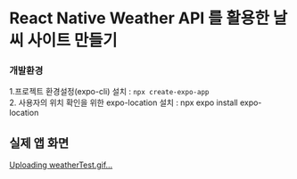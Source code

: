 # React Native  Weather API 를 활용한 날씨  사이트 만들기



### 개발환경

1.프로젝트 환경설정(expo-cli) 설치 : ` npx create-expo-app ` <br />
2. 사용자의 위치 확인을 위한 expo-location 설치 : npx expo install expo-location <br />

## 실제 앱 화면




[Uploading weatherTest.gif…]()
